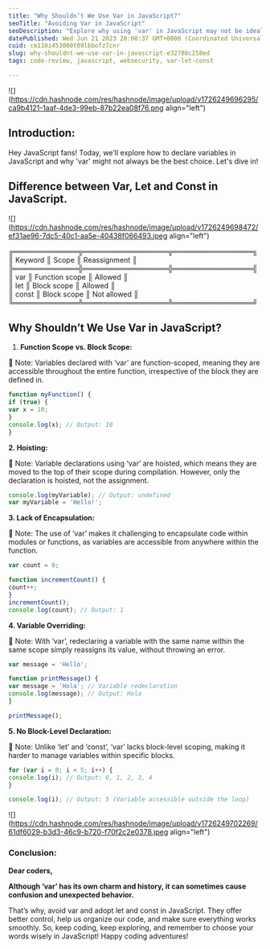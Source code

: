 ```yaml
---
title: "Why Shouldn’t We Use Var in JavaScript?"
seoTitle: "Avoiding Var in JavaScript"
seoDescription: "Explore why using 'var' in JavaScript may not be ideal due to scope, hoisting, encapsulation, and other issues"
datePublished: Wed Jun 21 2023 20:00:37 GMT+0000 (Coordinated Universal Time)
cuid: cm110i453000t09lbbofz7cnr
slug: why-shouldnt-we-use-var-in-javascript-e32788c258ed
tags: code-review, javascript, websecurity, var-let-const

---
```


![](https://cdn.hashnode.com/res/hashnode/image/upload/v1726249696295/ca9b4121-1aaf-4de3-99eb-87b22ea08f76.png align="left")

## **Introduction:**

Hey JavaScript fans! Today, we'll explore how to declare variables in JavaScript and why 'var' might not always be the best choice. Let's dive in!

## Difference between Var, Let and Const in JavaScript.

![](https://cdn.hashnode.com/res/hashnode/image/upload/v1726249698472/ef31ae96-7dc5-40c1-aa5e-40438f066493.jpeg align="left")

╔═════════════╦═════════════════╦════════════════╗  
║ Keyword ║ Scope ║ Reassignment ║  
╠═════════════╬═════════════════╬════════════════╣  
║ var ║ Function scope ║ Allowed ║  
║ let ║ Block scope ║ Allowed ║  
║ const ║ Block scope ║ Not allowed ║  
╚═════════════╩═════════════════╩════════════════╝

## Why Shouldn’t We Use Var in JavaScript?

1. **Function Scope vs. Block Scope:**
    

📝 Note: Variables declared with ‘var’ are function-scoped, meaning they are accessible throughout the entire function, irrespective of the block they are defined in.

```javascript
function myFunction() {
if (true) {
var x = 10;
}
console.log(x); // Output: 10
}
```

**2\. Hoisting:**

📝 Note: Variable declarations using ‘var’ are hoisted, which means they are moved to the top of their scope during compilation. However, only the declaration is hoisted, not the assignment.

```javascript
console.log(myVariable); // Output: undefined
var myVariable = 'Hello!';
```

**3\. Lack of Encapsulation:**

📝 Note: The use of ‘var’ makes it challenging to encapsulate code within modules or functions, as variables are accessible from anywhere within the function.

```javascript
var count = 0;

function incrementCount() {
count++;
}
incrementCount();
console.log(count); // Output: 1
```

**4\. Variable Overriding:**

📝 Note: With ‘var’, redeclaring a variable with the same name within the same scope simply reassigns its value, without throwing an error.

```javascript
var message = 'Hello';

function printMessage() {
var message = 'Hola'; // Variable redeclaration
console.log(message); // Output: Hola
}

printMessage();
```

**5\. No Block-Level Declaration:**

📝 Note: Unlike ‘let’ and ‘const’, ‘var’ lacks block-level scoping, making it harder to manage variables within specific blocks.

```javascript
for (var i = 0; i < 5; i++) {
console.log(i); // Output: 0, 1, 2, 3, 4
}

console.log(i); // Output: 5 (Variable accessible outside the loop)
```

![](https://cdn.hashnode.com/res/hashnode/image/upload/v1726249702269/61df6029-b3d3-46c9-b720-f70f2c2e0378.jpeg align="left")

### **Conclusion:**

**Dear coders,**

**Although ‘var’ has its own charm and history, it can sometimes cause confusion and unexpected behavior.**

That’s why, avoid var and adopt let and const in JavaScript. They offer better control, help us organize our code, and make sure everything works smoothly. So, keep coding, keep exploring, and remember to choose your words wisely in JavaScript! Happy coding adventures!